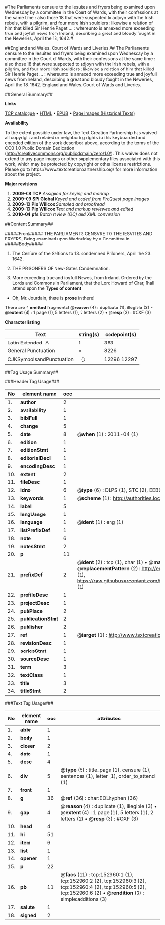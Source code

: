 #The Parliaments censure to the Iesuites and fryers being examined upon Wednesday by a committee in the Court of Wards, with their confessions at the same time : also those 18 that were suspected to adjoyn with the Irish rebels, with a pilgrim, and four more Irish souldiers : likewise a relation of him that killed Sir Henrie Paget ... : whereunto is annexed more exceeding true and joyfull news from Ireland, describing a great and bloudy fought in the Neweries, April the 18, 1642.#

##England and Wales. Court of Wards and Liveries.##
The Parliaments censure to the Iesuites and fryers being examined upon Wednesday by a committee in the Court of Wards, with their confessions at the same time : also those 18 that were suspected to adjoyn with the Irish rebels, with a pilgrim, and four more Irish souldiers : likewise a relation of him that killed Sir Henrie Paget ... : whereunto is annexed more exceeding true and joyfull news from Ireland, describing a great and bloudy fought in the Neweries, April the 18, 1642.
England and Wales. Court of Wards and Liveries.

##General Summary##

**Links**

[TCP catalogue](http://www.ota.ox.ac.uk/tcp/)  • 
[HTML](http://tei.it.ox.ac.uk/tcp/Texts-HTML/free/A91/A91450.html)  • 
[EPUB](http://tei.it.ox.ac.uk/tcp/Texts-EPUB/free/A91/A91450.epub) • 
[Page images (Historical Texts)](https://historicaltexts.jisc.ac.uk/eebo-12545812e)

**Availability**

To the extent possible under law, the Text Creation Partnership has waived all copyright and related or neighboring rights to this keyboarded and encoded edition of the work described above, according to the terms of the CC0 1.0 Public Domain Dedication (http://creativecommons.org/publicdomain/zero/1.0/). This waiver does not extend to any page images or other supplementary files associated with this work, which may be protected by copyright or other license restrictions. Please go to https://www.textcreationpartnership.org/ for more information about the project.

**Major revisions**

1. __2009-08__ __TCP__ *Assigned for keying and markup*
1. __2009-09__ __SPi Global__ *Keyed and coded from ProQuest page images*
1. __2009-10__ __Pip Willcox__ *Sampled and proofread*
1. __2009-10__ __Pip Willcox__ *Text and markup reviewed and edited*
1. __2010-04__ __pfs__ *Batch review (QC) and XML conversion*

##Content Summary##

#####Front#####
THE PARLIAMENTS CENSVRE TO THE IESVITES AND FRYERS, Being examined upon Wedneſday by a Committee in 
#####Body#####

1. The Cenſure of the Seſſions to 13. condemned Priſoners, April the 23. 1642.

1. THE PRISONERS OF New-Gates Condemnation.

1. More exceeding true and ioyfull Newes, from Ireland.
Ordered by the Lords and Commons in Parliament, that the Lord Howard of Char, ſhall attend upon the 
**Types of content**

  * Oh, Mr. Jourdain, there is **prose** in there!

There are 4 **omitted** fragments! 
 @__reason__ (4) : duplicate (1), illegible (3)  •  @__extent__ (4) : 1 page (1), 5 letters (1), 2 letters (2)  •  @__resp__ (3) : #OXF (3)

**Character listing**


|Text|string(s)|codepoint(s)|
|---|---|---|
|Latin Extended-A|ſ|383|
|General Punctuation|•|8226|
|CJKSymbolsandPunctuation|〈〉|12296 12297|

##Tag Usage Summary##

###Header Tag Usage###

|No|element name|occ|attributes|
|---|---|---|---|
|1.|__author__|2||
|2.|__availability__|1||
|3.|__biblFull__|1||
|4.|__change__|5||
|5.|__date__|8| @__when__ (1) : 2011-04 (1)|
|6.|__edition__|1||
|7.|__editionStmt__|1||
|8.|__editorialDecl__|1||
|9.|__encodingDesc__|1||
|10.|__extent__|2||
|11.|__fileDesc__|1||
|12.|__idno__|6| @__type__ (6) : DLPS (1), STC (2), EEBO-CITATION (1), OCLC (1), VID (1)|
|13.|__keywords__|1| @__scheme__ (1) : http://authorities.loc.gov/ (1)|
|14.|__label__|5||
|15.|__langUsage__|1||
|16.|__language__|1| @__ident__ (1) : eng (1)|
|17.|__listPrefixDef__|1||
|18.|__note__|6||
|19.|__notesStmt__|2||
|20.|__p__|11||
|21.|__prefixDef__|2| @__ident__ (2) : tcp (1), char (1)  •  @__matchPattern__ (2) : ([0-9\-]+):([0-9IVX]+) (1), (.+) (1)  •  @__replacementPattern__ (2) : http://eebo.chadwyck.com/downloadtiff?vid=$1&page=$2 (1), https://raw.githubusercontent.com/textcreationpartnership/Texts/master/tcpchars.xml#$1 (1)|
|22.|__profileDesc__|1||
|23.|__projectDesc__|1||
|24.|__pubPlace__|2||
|25.|__publicationStmt__|2||
|26.|__publisher__|2||
|27.|__ref__|1| @__target__ (1) : http://www.textcreationpartnership.org/docs/. (1)|
|28.|__revisionDesc__|1||
|29.|__seriesStmt__|1||
|30.|__sourceDesc__|1||
|31.|__term__|3||
|32.|__textClass__|1||
|33.|__title__|3||
|34.|__titleStmt__|2||


###Text Tag Usage###

|No|element name|occ|attributes|
|---|---|---|---|
|1.|__abbr__|1||
|2.|__body__|1||
|3.|__closer__|2||
|4.|__date__|1||
|5.|__desc__|4||
|6.|__div__|5| @__type__ (5) : title_page (1), censure (1), sentences (1), letter (1), order_to_attend (1)|
|7.|__front__|1||
|8.|__g__|36| @__ref__ (36) : char:EOLhyphen (36)|
|9.|__gap__|4| @__reason__ (4) : duplicate (1), illegible (3)  •  @__extent__ (4) : 1 page (1), 5 letters (1), 2 letters (2)  •  @__resp__ (3) : #OXF (3)|
|10.|__head__|4||
|11.|__hi__|51||
|12.|__item__|6||
|13.|__list__|1||
|14.|__opener__|1||
|15.|__p__|22||
|16.|__pb__|11| @__facs__ (11) : tcp:152960:1 (1), tcp:152960:2 (2), tcp:152960:3 (2), tcp:152960:4 (2), tcp:152960:5 (2), tcp:152960:6 (2)  •  @__rendition__ (3) : simple:additions (3)|
|17.|__salute__|1||
|18.|__signed__|2||
